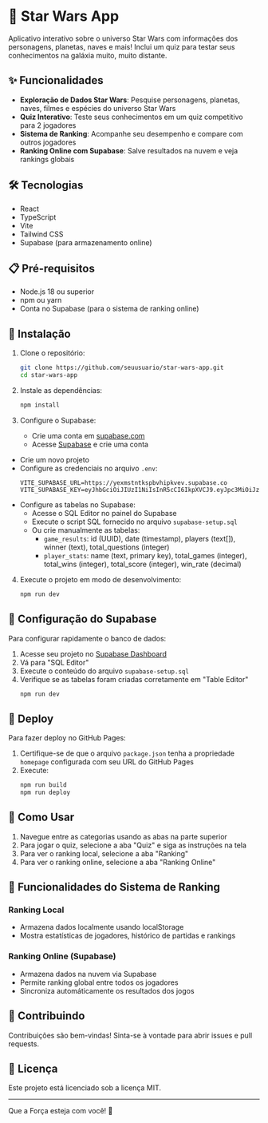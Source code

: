 # 🚀 Star Wars App

Aplicativo interativo sobre o universo Star Wars com informações dos personagens, planetas, naves e mais! Inclui um quiz para testar seus conhecimentos na galáxia muito, muito distante.

## ✨ Funcionalidades

- **Exploração de Dados Star Wars**: Pesquise personagens, planetas, naves, filmes e espécies do universo Star Wars
- **Quiz Interativo**: Teste seus conhecimentos em um quiz competitivo para 2 jogadores
- **Sistema de Ranking**: Acompanhe seu desempenho e compare com outros jogadores
- **Ranking Online com Supabase**: Salve resultados na nuvem e veja rankings globais

## 🛠️ Tecnologias

- React
- TypeScript
- Vite
- Tailwind CSS
- Supabase (para armazenamento online)

## 📋 Pré-requisitos

- Node.js 18 ou superior
- npm ou yarn
- Conta no Supabase (para o sistema de ranking online)

## 🔧 Instalação

1. Clone o repositório:
   ```bash
   git clone https://github.com/seuusuario/star-wars-app.git
   cd star-wars-app
   ```

2. Instale as dependências:
   ```bash
   npm install
   ```

3. Configure o Supabase:
   - Crie uma conta em [supabase.com](https://supabase.com/)
   - Acesse [Supabase](https://supabase.com) e crie uma conta
- Crie um novo projeto
- Configure as credenciais no arquivo `.env`:
   ```env
   VITE_SUPABASE_URL=https://yexmstntkspbvhipkvev.supabase.co
   VITE_SUPABASE_KEY=eyJhbGciOiJIUzI1NiIsInR5cCI6IkpXVCJ9.eyJpc3MiOiJzdXBhYmFzZSIsInJlZiI6InlleG1zdG50a3NwYnZoaXBrdmV2Iiwicm9sZSI6ImFub24iLCJpYXQiOjE3MzY5NDk5MDksImV4cCI6MjA1MjUyNTkwOX0.9aQU3pfnl_G4dP8e8cF2BzEQCFNgDvKYuSSTl0KEgQ0
   ```
- Configure as tabelas no Supabase:
   - Acesse o SQL Editor no painel do Supabase
   - Execute o script SQL fornecido no arquivo `supabase-setup.sql`
   - Ou crie manualmente as tabelas:
     - `game_results`: id (UUID), date (timestamp), players (text[]), winner (text), total_questions (integer)
     - `player_stats`: name (text, primary key), total_games (integer), total_wins (integer), total_score (integer), win_rate (decimal)

4. Execute o projeto em modo de desenvolvimento:
   ```bash
   npm run dev
   ```

## 🔧 Configuração do Supabase

Para configurar rapidamente o banco de dados:

1. Acesse seu projeto no [Supabase Dashboard](https://supabase.com/dashboard)
2. Vá para "SQL Editor"
3. Execute o conteúdo do arquivo `supabase-setup.sql`
4. Verifique se as tabelas foram criadas corretamente em "Table Editor"
   ```bash
   npm run dev
   ```
## 🚀 Deploy

Para fazer deploy no GitHub Pages:

1. Certifique-se de que o arquivo `package.json` tenha a propriedade `homepage` configurada com seu URL do GitHub Pages
2. Execute:
   ```bash
   npm run build
   npm run deploy
   ```

## 📖 Como Usar

1. Navegue entre as categorias usando as abas na parte superior
2. Para jogar o quiz, selecione a aba "Quiz" e siga as instruções na tela
3. Para ver o ranking local, selecione a aba "Ranking"
4. Para ver o ranking online, selecione a aba "Ranking Online"

## 🌟 Funcionalidades do Sistema de Ranking

### Ranking Local
- Armazena dados localmente usando localStorage
- Mostra estatísticas de jogadores, histórico de partidas e rankings

### Ranking Online (Supabase)
- Armazena dados na nuvem via Supabase
- Permite ranking global entre todos os jogadores
- Sincroniza automáticamente os resultados dos jogos

## 🤝 Contribuindo

Contribuições são bem-vindas! Sinta-se à vontade para abrir issues e pull requests.

## 📄 Licença

Este projeto está licenciado sob a licença MIT.

---

Que a Força esteja com você! 🌟
